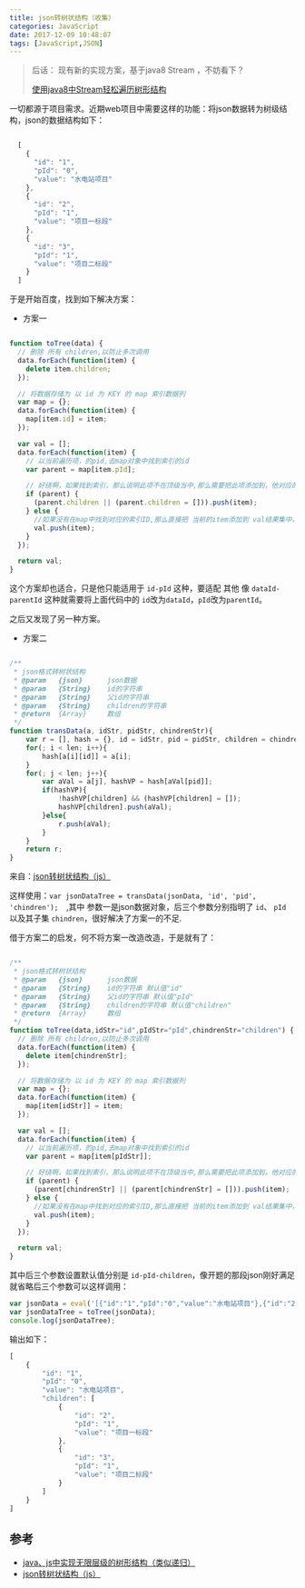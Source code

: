 ```yaml
---
title: json转树状结构（收集）
categories: JavaScript
date: 2017-12-09 10:48:07
tags: [JavaScript,JSON]
---
```


> 后话： 现有新的实现方案，基于java8 Stream ，不妨看下？
>
> [使用java8中Stream轻松遍历树形结构](https://sogrey.top/article/%E4%BD%BF%E7%94%A8java8%E4%B8%ADStream%E8%BD%BB%E6%9D%BE%E9%81%8D%E5%8E%86%E6%A0%91%E5%BD%A2%E7%BB%93%E6%9E%84/)

一切都源于项目需求。近期web项目中需要这样的功能：将json数据转为树级结构，json的数据结构如下：

``` javascript

  [
    {
      "id": "1",
      "pId": "0",
      "value": "水电站项目"
    },
    {
      "id": "2",
      "pId": "1",
      "value": "项目一标段"
    },
    {
      "id": "3",
      "pId": "1",
      "value": "项目二标段"
    }
  ]

```

<!-- more -->


于是开始百度，找到如下解决方案：

* 方案一

``` javascript

function toTree(data) {
  // 删除 所有 children,以防止多次调用
  data.forEach(function(item) {
    delete item.children;
  });

  // 将数据存储为 以 id 为 KEY 的 map 索引数据列
  var map = {};
  data.forEach(function(item) {
    map[item.id] = item;
  });

  var val = [];
  data.forEach(function(item) {
    // 以当前遍历项，的pid,去map对象中找到索引的id
    var parent = map[item.pId];

    // 好绕啊，如果找到索引，那么说明此项不在顶级当中,那么需要把此项添加到，他对应的父级中
    if (parent) {
      (parent.children || (parent.children = [])).push(item);
    } else {
      //如果没有在map中找到对应的索引ID,那么直接把 当前的item添加到 val结果集中，作为顶级
      val.push(item);
    }
  });

  return val;
}

```

这个方案却也适合，只是他只能适用于 `id-pId` 这种，要适配 其他 像 `dataId-parentId` 这种就需要将上面代码中的 `id`改为`dataId`，`pId`改为`parentId`。

之后又发现了另一种方案。

* 方案二

``` javascript

/** 
 * json格式转树状结构 
 * @param   {json}      json数据 
 * @param   {String}    id的字符串 
 * @param   {String}    父id的字符串 
 * @param   {String}    children的字符串 
 * @return  {Array}     数组 
 */  
function transData(a, idStr, pidStr, chindrenStr){  
    var r = [], hash = {}, id = idStr, pid = pidStr, children = chindrenStr, i = 0, j = 0, len = a.length;  
    for(; i < len; i++){  
        hash[a[i][id]] = a[i];  
    }  
    for(; j < len; j++){  
        var aVal = a[j], hashVP = hash[aVal[pid]];  
        if(hashVP){  
            !hashVP[children] && (hashVP[children] = []);  
            hashVP[children].push(aVal);  
        }else{  
            r.push(aVal);  
        }  
    }  
    return r;  
} 

```

来自：[json转树状结构（js）](http://rockyuse.iteye.com/blog/1541308)

这样使用：`var jsonDataTree = transData(jsonData, 'id', 'pid', 'chindren');  `,其中 参数一是json数据对象，后三个参数分别指明了 `id`、 `pId` 以及其子集 `chindren`，很好解决了方案一的不足.

借于方案二的启发，何不将方案一改造改造，于是就有了：

``` javascript

/** 
 * json格式转树状结构 
 * @param   {json}      json数据 
 * @param   {String}    id的字符串 默认值"id"
 * @param   {String}    父id的字符串 默认值"pId"
 * @param   {String}    children的字符串 默认值"children"
 * @return  {Array}     数组 
 */  
function toTree(data,idStr="id",pIdStr="pId",chindrenStr="children") {
  // 删除 所有 children,以防止多次调用
  data.forEach(function(item) {
    delete item[chindrenStr];
  });

  // 将数据存储为 以 id 为 KEY 的 map 索引数据列
  var map = {};
  data.forEach(function(item) {
    map[item[idStr]] = item;
  });

  var val = [];
  data.forEach(function(item) {
    // 以当前遍历项，的pid,去map对象中找到索引的id
    var parent = map[item[pIdStr]];

    // 好绕啊，如果找到索引，那么说明此项不在顶级当中,那么需要把此项添加到，他对应的父级中
    if (parent) {
      (parent[chindrenStr] || (parent[chindrenStr] = [])).push(item);
    } else {
      //如果没有在map中找到对应的索引ID,那么直接把 当前的item添加到 val结果集中，作为顶级
      val.push(item);
    }
  });

  return val;
}  

```

其中后三个参数设置默认值分别是 `id-pId-children`，像开题的那段json刚好满足就省略后三个参数可以这样调用：

``` javascript
var jsonData = eval('[{"id":"1","pId":"0","value":"水电站项目"},{"id":"2","pId":"1","value":"项目一标段"},{"id":"3","pId":"1","value":"项目二标段"}]'); 
var jsonDataTree = toTree(jsonData); 
console.log(jsonDataTree); 

```

输出如下：

``` javascript
[
    {
        "id": "1", 
        "pId": "0", 
        "value": "水电站项目", 
        "children": [
            {
                "id": "2", 
                "pId": "1", 
                "value": "项目一标段"
            }, 
            {
                "id": "3", 
                "pId": "1", 
                "value": "项目二标段"
            }
        ]
    }
]

``` 

## 参考

* [java、js中实现无限层级的树形结构（类似递归）](http://www.cnblogs.com/azhqiang/p/4169534.html)
* [json转树状结构（js）](http://rockyuse.iteye.com/blog/1541308)